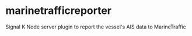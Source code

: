 # marinetrafficreporter
Signal K Node server plugin to report the vessel's AIS data to MarineTraffic
